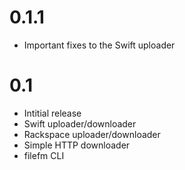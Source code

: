 # 0.1.1

* Important fixes to the Swift uploader

# 0.1

* Intitial release
* Swift uploader/downloader
* Rackspace uploader/downloader
* Simple HTTP downloader
* filefm CLI 
